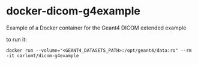 # docker-dicom-g4example
Example of a Docker container for the Geant4 DICOM extended example

to run it:

`docker run --volume="<GEANT4_DATASETS_PATH>:/opt/geant4/data:ro" --rm -it carlomt/dicom-g4example`